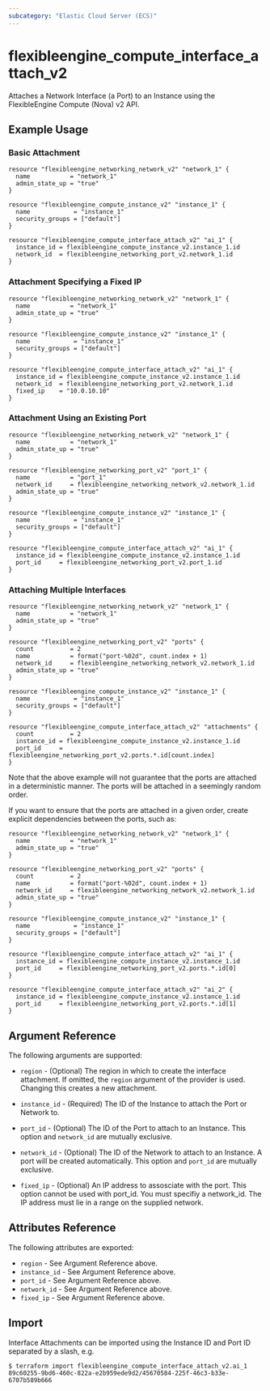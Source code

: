 ```yaml
---
subcategory: "Elastic Cloud Server (ECS)"
---
```


# flexibleengine_compute_interface_attach_v2

Attaches a Network Interface (a Port) to an Instance using the FlexibleEngine
Compute (Nova) v2 API.

## Example Usage

### Basic Attachment

```hcl
resource "flexibleengine_networking_network_v2" "network_1" {
  name           = "network_1"
  admin_state_up = "true"
}

resource "flexibleengine_compute_instance_v2" "instance_1" {
  name            = "instance_1"
  security_groups = ["default"]
}

resource "flexibleengine_compute_interface_attach_v2" "ai_1" {
  instance_id = flexibleengine_compute_instance_v2.instance_1.id
  network_id  = flexibleengine_networking_port_v2.network_1.id
}

```

### Attachment Specifying a Fixed IP

```hcl
resource "flexibleengine_networking_network_v2" "network_1" {
  name           = "network_1"
  admin_state_up = "true"
}

resource "flexibleengine_compute_instance_v2" "instance_1" {
  name            = "instance_1"
  security_groups = ["default"]
}

resource "flexibleengine_compute_interface_attach_v2" "ai_1" {
  instance_id = flexibleengine_compute_instance_v2.instance_1.id
  network_id  = flexibleengine_networking_port_v2.network_1.id
  fixed_ip    = "10.0.10.10"
}

```

### Attachment Using an Existing Port

```hcl
resource "flexibleengine_networking_network_v2" "network_1" {
  name           = "network_1"
  admin_state_up = "true"
}

resource "flexibleengine_networking_port_v2" "port_1" {
  name           = "port_1"
  network_id     = flexibleengine_networking_network_v2.network_1.id
  admin_state_up = "true"
}

resource "flexibleengine_compute_instance_v2" "instance_1" {
  name            = "instance_1"
  security_groups = ["default"]
}

resource "flexibleengine_compute_interface_attach_v2" "ai_1" {
  instance_id = flexibleengine_compute_instance_v2.instance_1.id
  port_id     = flexibleengine_networking_port_v2.port_1.id
}

```

### Attaching Multiple Interfaces

```hcl
resource "flexibleengine_networking_network_v2" "network_1" {
  name           = "network_1"
  admin_state_up = "true"
}

resource "flexibleengine_networking_port_v2" "ports" {
  count          = 2
  name           = format("port-%02d", count.index + 1)
  network_id     = flexibleengine_networking_network_v2.network_1.id
  admin_state_up = "true"
}

resource "flexibleengine_compute_instance_v2" "instance_1" {
  name            = "instance_1"
  security_groups = ["default"]
}

resource "flexibleengine_compute_interface_attach_v2" "attachments" {
  count          = 2
  instance_id = flexibleengine_compute_instance_v2.instance_1.id
  port_id     = flexibleengine_networking_port_v2.ports.*.id[count.index]
}
```

Note that the above example will not guarantee that the ports are attached in
a deterministic manner. The ports will be attached in a seemingly random
order.

If you want to ensure that the ports are attached in a given order, create
explicit dependencies between the ports, such as:

```hcl
resource "flexibleengine_networking_network_v2" "network_1" {
  name           = "network_1"
  admin_state_up = "true"
}

resource "flexibleengine_networking_port_v2" "ports" {
  count          = 2
  name           = format("port-%02d", count.index + 1)
  network_id     = flexibleengine_networking_network_v2.network_1.id
  admin_state_up = "true"
}

resource "flexibleengine_compute_instance_v2" "instance_1" {
  name            = "instance_1"
  security_groups = ["default"]
}

resource "flexibleengine_compute_interface_attach_v2" "ai_1" {
  instance_id = flexibleengine_compute_instance_v2.instance_1.id
  port_id     = flexibleengine_networking_port_v2.ports.*.id[0]
}

resource "flexibleengine_compute_interface_attach_v2" "ai_2" {
  instance_id = flexibleengine_compute_instance_v2.instance_1.id
  port_id     = flexibleengine_networking_port_v2.ports.*.id[1]
}
```

## Argument Reference

The following arguments are supported:

* `region` - (Optional) The region in which to create the interface attachment.
  If omitted, the `region` argument of the provider is used. Changing this creates a new attachment.

* `instance_id` - (Required) The ID of the Instance to attach the Port or Network to.

* `port_id` - (Optional) The ID of the Port to attach to an Instance.
  This option and `network_id` are mutually exclusive.

* `network_id` - (Optional) The ID of the Network to attach to an Instance. A port will be created automatically.
  This option and `port_id` are mutually exclusive.

* `fixed_ip` - (Optional) An IP address to assosciate with the port.
  This option cannot be used with port_id. You must specifiy a network_id.
  The IP address must lie in a range on the supplied network.

## Attributes Reference

The following attributes are exported:

* `region` - See Argument Reference above.
* `instance_id` - See Argument Reference above.
* `port_id` - See Argument Reference above.
* `network_id` - See Argument Reference above.
* `fixed_ip`  - See Argument Reference above.

## Import

Interface Attachments can be imported using the Instance ID and Port ID
separated by a slash, e.g.

```
$ terraform import flexibleengine_compute_interface_attach_v2.ai_1 89c60255-9bd6-460c-822a-e2b959ede9d2/45670584-225f-46c3-b33e-6707b589b666
```
